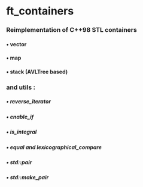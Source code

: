 # ft_containers
### Reimplementation of C++98 STL containers
#### • vector
#### • map
#### • stack (AVLTree based)
### and utils :
##### • reverse_iterator
##### • enable_if
##### • is_integral
##### • equal and lexicographical_compare
##### • std::pair
##### • std::make_pair
